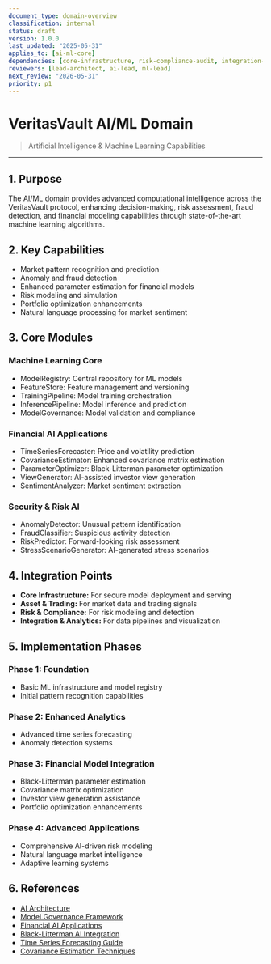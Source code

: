 ```yaml
---
document_type: domain-overview
classification: internal
status: draft
version: 1.0.0
last_updated: "2025-05-31"
applies_to: [ai-ml-core]
dependencies: [core-infrastructure, risk-compliance-audit, integration-analytics-access]
reviewers: [lead-architect, ai-lead, ml-lead]
next_review: "2026-05-31"
priority: p1
---
```


# VeritasVault AI/ML Domain

> Artificial Intelligence & Machine Learning Capabilities

---

## 1. Purpose

The AI/ML domain provides advanced computational intelligence across the VeritasVault protocol, enhancing decision-making, risk assessment, fraud detection, and financial modeling capabilities through state-of-the-art machine learning algorithms.

## 2. Key Capabilities

* Market pattern recognition and prediction
* Anomaly and fraud detection
* Enhanced parameter estimation for financial models
* Risk modeling and simulation
* Portfolio optimization enhancements
* Natural language processing for market sentiment

## 3. Core Modules

### Machine Learning Core

* ModelRegistry: Central repository for ML models
* FeatureStore: Feature management and versioning
* TrainingPipeline: Model training orchestration
* InferencePipeline: Model inference and prediction
* ModelGovernance: Model validation and compliance

### Financial AI Applications

* TimeSeriesForecaster: Price and volatility prediction
* CovarianceEstimator: Enhanced covariance matrix estimation
* ParameterOptimizer: Black-Litterman parameter optimization
* ViewGenerator: AI-assisted investor view generation
* SentimentAnalyzer: Market sentiment extraction

### Security & Risk AI

* AnomalyDetector: Unusual pattern identification
* FraudClassifier: Suspicious activity detection
* RiskPredictor: Forward-looking risk assessment
* StressScenarioGenerator: AI-generated stress scenarios

## 4. Integration Points

* **Core Infrastructure:** For secure model deployment and serving
* **Asset & Trading:** For market data and trading signals
* **Risk & Compliance:** For risk modeling and detection
* **Integration & Analytics:** For data pipelines and visualization

## 5. Implementation Phases

### Phase 1: Foundation

* Basic ML infrastructure and model registry
* Initial pattern recognition capabilities

### Phase 2: Enhanced Analytics

* Advanced time series forecasting
* Anomaly detection systems

### Phase 3: Financial Model Integration

* Black-Litterman parameter estimation
* Covariance matrix optimization
* Investor view generation assistance
* Portfolio optimization enhancements

### Phase 4: Advanced Applications

* Comprehensive AI-driven risk modeling
* Natural language market intelligence
* Adaptive learning systems

## 6. References

* [AI Architecture](./ai-architecture.md)
* [Model Governance Framework](./model-governance.md)
* [Financial AI Applications](./financial-ai-applications.md)
* [Black-Litterman AI Integration](./black-litterman-ai-integration.md)
* [Time Series Forecasting Guide](./time-series-forecasting.md)
* [Covariance Estimation Techniques](./covariance-estimation.md)
